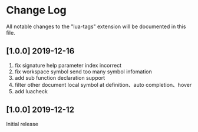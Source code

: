 # Change Log

All notable changes to the "lua-tags" extension will be documented in this file.

## [1.0.0] 2019-12-16
1. fix signature help parameter index incorrect
2. fix workspace symbol send too many symbol infomation
3. add sub function declaration support
4. filter other document local symbol at definition、auto completion、hover
5. add luacheck

## [1.0.0] 2019-12-12

Initial release